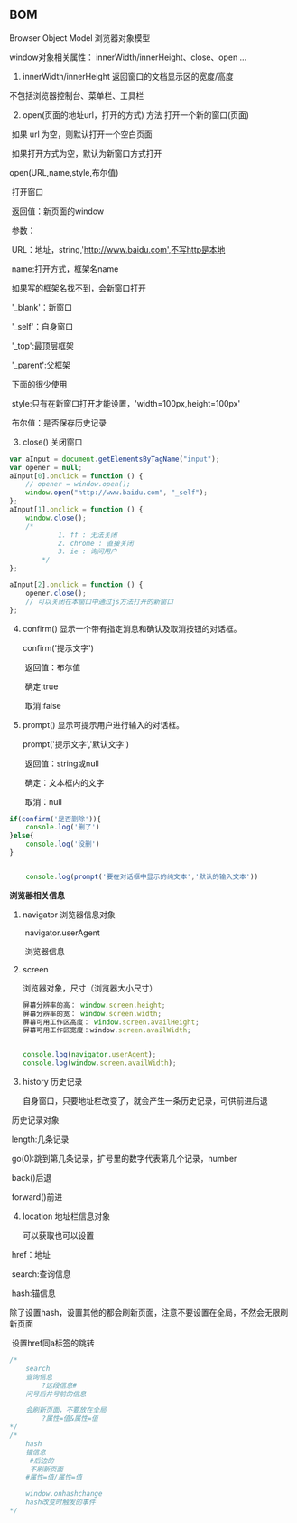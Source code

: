 ## BOM

Browser Object Model 浏览器对象模型

window对象相关属性： innerWidth/innerHeight、close、open … 

1.  innerWidth/innerHeight   返回窗口的文档显示区的宽度/高度

   不包括浏览器控制台、菜单栏、工具栏

   

2. open(页面的地址url，打开的方式) 方法 打开一个新的窗口(页面)

​      如果 url 为空，则默认打开一个空白页面

​      如果打开方式为空，默认为新窗口方式打开

 open(URL,name,style,布尔值)

​          打开窗口

​       返回值：新页面的window  

​       参数：

​          URL：地址，string,'http://www.baidu.com',不写http是本地

​          name:打开方式，框架名name

​            如果写的框架名找不到，会新窗口打开

​            '_blank'：新窗口

​            '_self'：自身窗口

​            '_top':最顶层框架

​            '_parent':父框架

​          下面的很少使用 

​          style:只有在新窗口打开才能设置，'width=100px,height=100px'  

​          布尔值：是否保存历史记录

3. close() 关闭窗口

```javascript
var aInput = document.getElementsByTagName("input");
var opener = null;
aInput[0].onclick = function () {
    // opener = window.open();
    window.open("http://www.baidu.com", "_self");
};
aInput[1].onclick = function () {
    window.close();
    /*
			1. ff : 无法关闭
			2. chrome : 直接关闭
			3. ie : 询问用户
		*/
};

aInput[2].onclick = function () {
    opener.close();
    // 可以关闭在本窗口中通过js方法打开的新窗口
};
```

4. confirm()	显示一个带有指定消息和确认及取消按钮的对话框。

   confirm('提示文字')

   ​        返回值：布尔值

   ​          确定:true

   ​          取消:false

5. prompt()   显示可提示用户进行输入的对话框。 

     prompt('提示文字','默认文字')

   ​        返回值：string或null

   ​          确定：文本框内的文字

   ​          取消：null

````javascript
if(confirm('是否删除')){
    console.log('删了')
}else{
    console.log('没删')
}


	console.log(prompt('要在对话框中显示的纯文本','默认的输入文本'))

````

**浏览器相关信息**

1. navigator	浏览器信息对象

   ​     navigator.userAgent

   ​     浏览器信息

2. screen

   浏览器对象，尺寸（浏览器大小尺寸）

   ```javascript
   屏幕分辨率的高： window.screen.height;
   屏幕分辨率的宽： window.screen.width;
   屏幕可用工作区高度： window.screen.availHeight;
   屏幕可用工作区宽度：window.screen.availWidth; 
   
   
   console.log(navigator.userAgent);
   console.log(window.screen.availWidth);
   ```

3. history  历史记录

   自身窗口，只要地址栏改变了，就会产生一条历史记录，可供前进后退

​          历史记录对象

​          length:几条记录

​          go(0):跳到第几条记录，扩号里的数字代表第几个记录，number

​          back()后退

​          forward()前进

4. location 地址栏信息对象    

     可以获取也可以设置

​          href：地址

​          search:查询信息

​          hash:锚信息

​          除了设置hash，设置其他的都会刷新页面，注意不要设置在全局，不然会无限刷新页面

​          设置href同a标签的跳转

````javascript
/*
    search
    查询信息
        ?这段信息#
    问号后井号前的信息

    会刷新页面，不要放在全局
        ?属性=值&属性=值
*/
/*
	hash
    锚信息
   	 #后边的
   	 不刷新页面
    #属性=值/属性=值

    window.onhashchange
    hash改变时触发的事件	
*/

````



